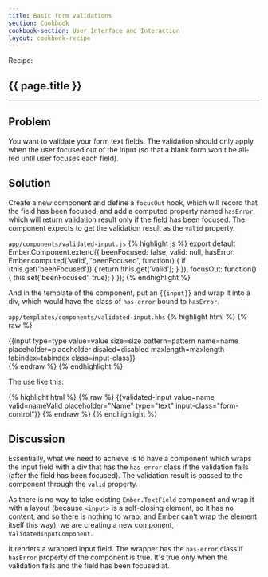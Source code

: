```yaml
---
title: Basic form validations
section: Cookbook
cookbook-section: User Interface and Interaction
layout: cookbook-recipe
---
```

<span class="recipe-label">Recipe:</span>
## {{ page.title }}
-----
## Problem

You want to validate your form text fields. The validation should only
apply when the user focused out of the input (so that a blank form won't
be all-red until user focuses each field).

## Solution

Create a new component and define a `focusOut` hook, which will record
that the field has been focused, and add a computed property named
`hasError`, which will return validation result only if the field has
been focused. The component expects to get the validation result as the
`valid` property.

`app/components/validated-input.js`
{% highlight js %}
export default Ember.Component.extend({
  beenFocused: false,
  valid: null,
  hasError: Ember.computed('valid', 'beenFocused', function() {
    if (this.get('beenFocused')) {
      return !this.get('valid');
    }
  }),
  focusOut: function() {
    this.set('beenFocused', true);
  }
});
{% endhighlight %}

And in the template of the component, put an `{{input}}` and wrap it
into a div, which would have the class of `has-error` bound to
`hasError`.

`app/templates/components/validated-input.hbs`
{% highlight html %}
{% raw %}
<div class="{{if hasError 'has-error'}} form-group">
    {{input type=type value=value size=size pattern=pattern name=name placeholder=placeholder disaled=disabled maxlength=maxlength tabindex=tabindex class=input-class}}
  </div>
{% endraw %}
{% endhighlight %}

The use like this:

{% highlight html %}
{% raw %}
{{validated-input value=name valid=nameValid placeholder="Name" type="text" input-class="form-control"}}
{% endraw %}
{% endhighlight %}

## Discussion

Essentially, what we need to achieve is to have a component which wraps
the input field with a div that has the `has-error` class if the
validation fails (after the field has been focused). The validation
result is passed to the component through the `valid` property.

As there is no way to take existing `Ember.TextField` component and wrap
it with a layout (because `<input>` is a self-closing element, so it has
no content, and so there is nothing to wrap; and Ember can't wrap the
element itself this way), we are creating a new component,
`ValidatedInputComponent`.

It renders a wrapped input field. The wrapper has the `has-error` class
if `hasError` property of the component is true. It's true only when
the validation fails and the field has been focused at.

<!---#### Example
<a class="jsbin-embed" href="http://jsbin.com/UpaXeta/3/embed?live">JS Bin</a><script src="http://static.jsbin.com/js/embed.js"></script> -->
